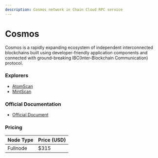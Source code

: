 ```yaml
---
description: Cosmos network in Chain Cloud RPC service
---
```


# Cosmos

Cosmos is a rapidly expanding ecosystem of independent interconnected blockchains built using developer-friendly application components and connected with ground-breaking IBC(Inter-Blockchain Communication) protocol.

### Explorers

* [AtomScan](https://atomscan.com)
* [MintScan](https://mintscan.io/cosmos)

### Official Documentation

* [Official Document](https://docs.cosmos.network/main)

### Pricing

| Node Type             | Price (USD)          |
| --------------------- | ---------------------|
| Fullnode              | $315                 |
